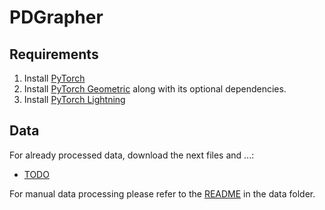 # PDGrapher

## Requirements

1. Install [PyTorch](https://pytorch.org/get-started/locally/)
2. Install [PyTorch Geometric](https://pytorch-geometric.readthedocs.io/en/latest/install/installation.html) along with its optional dependencies.
3. Install [PyTorch Lightning](https://github.com/Lightning-AI/lightning)

## Data

For already processed data, download the next files and ...:
- [TODO](.)

For manual data processing please refer to the [README](data/README.md) in the data folder.
